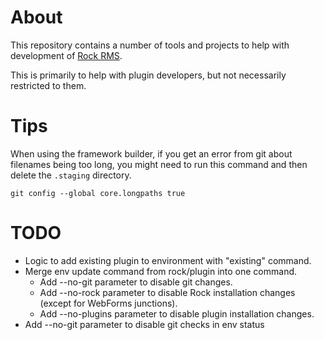 # About

This repository contains a number of tools and projects to help with development of [Rock RMS](https://www.rockrms.com).

This is primarily to help with plugin developers, but not necessarily restricted to them.

# Tips

When using the framework builder, if you get an error from git about filenames being too long, you might need to run this command and then delete the `.staging` directory.

```shell
git config --global core.longpaths true
```

# TODO

* Logic to add existing plugin to environment with "existing" command.
* Merge env update command from rock/plugin into one command.
    * Add --no-git parameter to disable git changes.
    * Add --no-rock parameter to disable Rock installation changes (except for WebForms junctions).
    * Add --no-plugins parameter to disable plugin installation changes.
* Add --no-git parameter to disable git checks in env status
